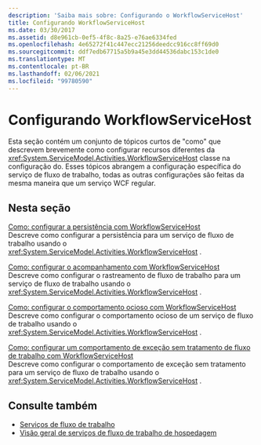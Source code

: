```yaml
---
description: 'Saiba mais sobre: Configurando o WorkflowServiceHost'
title: Configurando WorkflowServiceHost
ms.date: 03/30/2017
ms.assetid: d8e961cb-0ef5-4f8c-8a25-e76ae6334fed
ms.openlocfilehash: 4e65272f41c447ecc21256deedcc916cc8ff69d0
ms.sourcegitcommit: ddf7edb67715a5b9a45e3dd44536dabc153c1de0
ms.translationtype: MT
ms.contentlocale: pt-BR
ms.lasthandoff: 02/06/2021
ms.locfileid: "99780590"
---
```

# <a name="configuring-workflowservicehost"></a>Configurando WorkflowServiceHost

Esta seção contém um conjunto de tópicos curtos de "como" que descrevem brevemente como configurar recursos diferentes da <xref:System.ServiceModel.Activities.WorkflowServiceHost> classe na configuração do. Esses tópicos abrangem a configuração específica do serviço de fluxo de trabalho, todas as outras configurações são feitas da mesma maneira que um serviço WCF regular.  
  
## <a name="in-this-section"></a>Nesta seção  

 [Como: configurar a persistência com WorkflowServiceHost](how-to-configure-persistence-with-workflowservicehost.md)  
 Descreve como configurar a persistência para um serviço de fluxo de trabalho usando o <xref:System.ServiceModel.Activities.WorkflowServiceHost> .  
  
 [Como: configurar o acompanhamento com WorkflowServiceHost](how-to-configure-tracking-with-workflowservicehost.md)  
 Descreve como configurar o rastreamento de fluxo de trabalho para um serviço de fluxo de trabalho usando o <xref:System.ServiceModel.Activities.WorkflowServiceHost> .  
  
 [Como: configurar o comportamento ocioso com WorkflowServiceHost](how-to-configure-idle-behavior-with-workflowservicehost.md)  
 Descreve como configurar o comportamento ocioso de um serviço de fluxo de trabalho usando o <xref:System.ServiceModel.Activities.WorkflowServiceHost> .  
  
 [Como: configurar um comportamento de exceção sem tratamento de fluxo de trabalho com WorkflowServiceHost](config-workflow-unhandled-exception-workflowservicehost.md)  
 Descreve como configurar o comportamento de exceção sem tratamento para um serviço de fluxo de trabalho usando o <xref:System.ServiceModel.Activities.WorkflowServiceHost> .  
  
## <a name="see-also"></a>Consulte também

- [Serviços de fluxo de trabalho](workflow-services.md)
- [Visão geral de serviços de fluxo de trabalho de hospedagem](hosting-workflow-services-overview.md)
